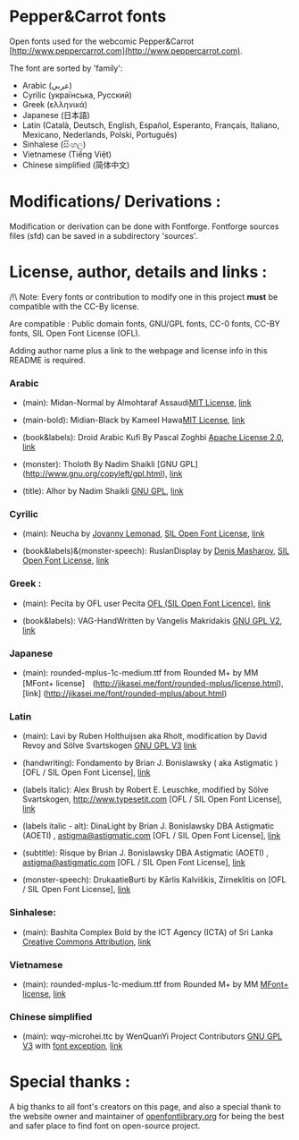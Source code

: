 # Pepper&Carrot fonts
Open fonts used for the webcomic Pepper&Carrot
[http://www.peppercarrot.com](http://www.peppercarrot.com).

The font are sorted by 'family':

* Arabic (عربي)
* Cyrilic (українська, Pусский)
* Greek (ελληνικά)
* Japanese (日本語)
* Latin (Català, Deutsch, English, Español, Esperanto, Français, Italiano, Mexicano, Nederlands, Polski, Português)
* Sinhalese (සිංහල)
* Vietnamese (Tiếng Việt)
* Chinese simplified (简体中文)

# Modifications/ Derivations :

Modification or derivation can be done with Fontforge. Fontforge sources files (sfd) can be saved in a subdirectory 'sources'.

# License, author, details and links :

/!\ Note:  Every fonts or contribution to modify one in this project **must** be compatible with the CC-By license.

Are compatible : Public domain fonts, GNU/GPL fonts, CC-0 fonts, CC-BY fonts, SIL Open Font License (OFL).

Adding author name plus a link to the webpage and license info in this README is required.


### Arabic

* (main): Midan-Normal by Almohtaraf Assaudi[MIT License](http://opensource.org/licenses/mit-license.php), [link](http://openfontlibrary.org/en/font/midan-normal)

* (main-bold): Midian-Black by Kameel Hawa[MIT License](http://opensource.org/licenses/mit-license.php), [link](http://openfontlibrary.org/en/font/midan-black)

* (book&labels): Droid Arabic Kufi By Pascal Zoghbi [Apache License 2.0]( http://www.apache.org/licenses/LICENSE-2.0), [link]( http://www.fontsc.com/font/droid-arabic-kufi)

* (monster): Tholoth By Nadim Shaikli [GNU GPL] (http://www.gnu.org/copyleft/gpl.html), [link](http://openfontlibrary.org/en/font/tholoth)

* (title): Alhor by Nadim Shaikli [GNU GPL](http://www.gnu.org/copyleft/gpl.html), [link](http://openfontlibrary.org/en/font/alhor)


### Cyrilic

* (main): Neucha by [Jovanny Lemonad](https://plus.google.com/115426726897976242009/about), [SIL Open Font License](http://scripts.sil.org/OFL), [link](https://www.google.com/fonts/specimen/Neucha)

* (book&labels)&(monster-speech): RuslanDisplay by [Denis Masharov](https://plus.google.com/106558435145097149719/about), [SIL Open Font License](http://scripts.sil.org/OFL), [link](https://www.google.com/fonts/specimen/Ruslan+Display)


### Greek :

* (main): Pecita by OFL user Pecita [OFL (SIL Open Font Licence)](scripts.sil.org/OFL), [link](http://openfontlibrary.org/font/pecita)

* (book&labels): VAG-HandWritten by Vangelis Makridakis [GNU GPL V2](http://www.fontsquirrel.com/license/VAG-HandWritten), [link](http://www.fontsquirrel.com/fonts/VAG-HandWritten)


### Japanese

* (main): rounded-mplus-1c-medium.ttf from Rounded M+ by MM [MFont+ license]　(http://jikasei.me/font/rounded-mplus/license.html), [link] (http://jikasei.me/font/rounded-mplus/about.html)


### Latin

* (main): Lavi by Ruben Holthuijsen aka Rholt, modification by David Revoy and Sölve Svartskogen [GNU GPL V3](http://www.gnu.org/copyleft/gpl.html) [link](http://www.dafont.com/lavi.font)

* (handwriting): Fondamento by Brian J. Bonislawsky ( aka Astigmatic ) [OFL / SIL Open Font License], [link](https://www.google.com/fonts/specimen/Fondamento)

* (labels italic): Alex Brush by Robert E. Leuschke, modified by Sölve Svartskogen, http://www.typesetit.com [OFL / SIL Open Font License], [link](http://openfontlibrary.org/fr/font/alex-brush)

* (labels italic - alt): DinaLight by Brian J. Bonislawsky DBA Astigmatic (AOETI) , astigma@astigmatic.com [OFL / SIL Open Font License], [link](http://www.fontsquirrel.com/fonts/dynalight)

* (subtitle): Risque by Brian J. Bonislawsky DBA Astigmatic (AOETI) , astigma@astigmatic.com [OFL / SIL Open Font License], [link](http://www.fontsquirrel.com/fonts/risque)

* (monster-speech): DrukaatieBurti  by Kārlis Kalviškis, Zirneklitis on [OFL / SIL Open Font License], [link](http://openfontlibrary.org/en/font/drukaatieburti)


### Sinhalese:

* (main): Bashita Complex Bold by the ICT Agency (ICTA) of Sri Lanka [Creative Commons Attribution](https://creativecommons.org/licenses/by/3.0/), [link](http://www.icta.lk/index.php?option=com_content&view=article&id=1497:sinhala-tamil-unicode-fonts-bhashitha-and-sritamil&catid=104&Itemid=234&lang=en)


### Vietnamese

* (main): rounded-mplus-1c-medium.ttf from Rounded M+ by MM [MFont+ license](http://jikasei.me/font/rounded-mplus/license.html), [link](http://jikasei.me/font/rounded-mplus/about.html)

### Chinese simplified

* (main): wqy-microhei.ttc by WenQuanYi Project Contributors [GNU GPL V3](http://www.gnu.org/licenses/gpl-3.0.html) with [font exception](http://www.gnu.org/licenses/old-licenses/gpl-2.0-faq.html#FontException), [link](http://wenq.org/en/)


# Special thanks :

A big thanks to all font's creators on this page, and also a special thank to the website owner and maintainer of [openfontlibrary.org](http://openfontlibrary.org) for being the best and safer place to find font on open-source project.
